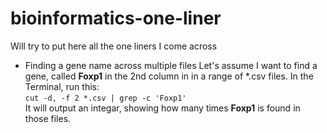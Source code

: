 # bioinformatics-one-liner
Will try to put here all the one liners I come across


* Finding a gene name across multiple files
Let's assume I want to find a gene, called **Foxp1** in the 2nd column in in a range of *.csv files. In the Terminal, run this:<br/>
`cut -d, -f 2 *.csv | grep -c 'Foxp1'`<br/>
It will output an integar, showing how many times **Foxp1** is found in those files. 
